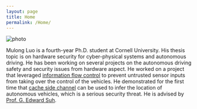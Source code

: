 ```yaml
---
layout: page
title: Home
permalink: /Home/
---
```

![photo](/fig/boston.jpg=100x)

Mulong Luo is a fourth-year Ph.D. student at Cornell University. His thesis topic is on hardware security for cyber-physical systems and autonomous driving. He has been working on several projects on the autonomous driving safety and security issues from hardware aspect. He worked on a project that leveraged [information flow control](pub/ifc-cpsspc2018.pdf) to prevent untrusted sensor inputs from taking over the control of the vehicles. He demonstrated for the first time that [cache side channel](pub/sec20-luo.pdf) can be used to infer the location of autonomous vehicles, which is a serious security threat. He is advised by [Prof. G. Edward Suh](https://tsg.ece.cornell.edu/people/g-edward-suh/).

